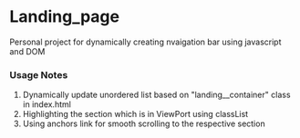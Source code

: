 # Landing_page
Personal project for dynamically creating nvaigation bar using javascript and DOM

### Usage Notes
1. Dynamically update unordered list based on "landing__container" class in index.html
2. Highlighting the section which is in ViewPort using classList
3. Using anchors link for smooth scrolling to the respective section

